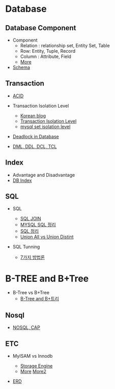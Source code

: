 # Database

## Database Component
* Component
  * Relation : relationship set, Entity Set, Table
  * Row: Entity, Tuple, Record
  * Column : Attribute, Field
  * [More](http://www.jidum.com/jidums/view.do?jidumId=107)
* [Schema](http://ykcb.tistory.com/entry/%EB%8D%B0%EC%9D%B4%ED%84%B0%EB%B2%A0%EC%9D%B4%EC%8A%A4-%EC%8A%A4%ED%82%A4%EB%A7%88%EC%9D%98-%EA%B0%9C%EB%85%90-%ED%8A%B9%EC%A7%95)

## Transaction
  * [ACID](http://mommoo.tistory.com/62)
* Transaction Isolation Level
  * [Korean blog](https://www.letmecompile.com/database-transaction-isolation-level/)
  * [Transaction Isolation Level](http://gywn.net/2012/05/mysql-transaction-isolation-level/)
  * [mysql set isolation level](https://dev.mysql.com/doc/refman/5.5/en/set-transaction.html)

* [Deadlock in Database](https://www.letmecompile.com/mysql-innodb-lock-deadlock/)

* [DML, DDL, DCL, TCL](http://brownbears.tistory.com/180)

## Index
  * Advantage and Disadvantage  
  * [DB Index](https://lalwr.blogspot.com/2016/02/db-index.html)

## SQL
* SQL
  * [SQL JOIN](https://www.w3schools.com/sql/sql_join.asp)
  * [MYSQL SQL 정리](https://m.blog.naver.com/springlady8/220694359562)
  * [SQL 정리](https://blog.outsider.ne.kr/22)
  * [Union All vs Union Distint](http://brownbears.tistory.com/126?category=191941)

* SQL Tunning
  * [7가지 방법론](http://scidb.tistory.com/entry/SQL%ED%8A%9C%EB%8B%9D-%EB%B0%A9%EB%B2%95%EB%A1%A0)

# B-TREE and B+Tree
* B-Tree vs B+Tree
  * [B-Tree and B+트리](http://potatoggg.tistory.com/174)

## Nosql
  * [NOSQL, CAP](https://embian.wordpress.com/2013/06/27/nosql-2/)

## ETC 
* MyISAM vs Innodb  
  * [Storage Engine](http://skibis.tistory.com/18)
  * [More](http://ojava.tistory.com/25) [More2](http://needjarvis.tistory.com/45)

* [ERD](https://m.blog.naver.com/PostView.nhn?blogId=windi97&logNo=220852655040&proxyReferer=https%3A%2F%2Fwww.google.co.kr%2F)

